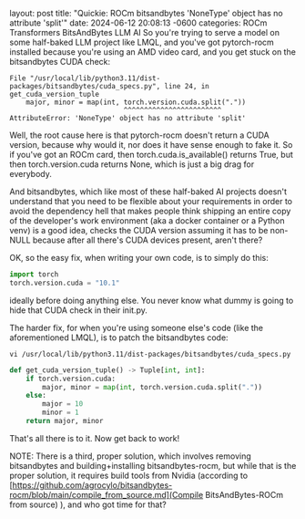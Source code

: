 layout: post
title: "Quickie: ROCm bitsandbytes 'NoneType' object has no attribute 'split'"
date: 2024-06-12 20:08:13 -0600
categories: ROCm Transformers BitsAndBytes LLM AI
So you're trying to serve a model on some half-baked LLM project like LMQL, and you've got pytorch-rocm installed because you're using an AMD video card, and you get stuck on the bitsandbytes CUDA check:

```
File "/usr/local/lib/python3.11/dist-packages/bitsandbytes/cuda_specs.py", line 24, in get_cuda_version_tuple
    major, minor = map(int, torch.version.cuda.split("."))
                            ^^^^^^^^^^^^^^^^^^^^^^^^
AttributeError: 'NoneType' object has no attribute 'split'
```
Well, the root cause here is that pytorch-rocm doesn't return a CUDA version, because why would it, nor does it have sense enough to fake it. So if you've got an ROCm card, then torch.cuda.is_available() returns True, but then torch.version.cuda returns None, which is just a big drag for everybody.


And bitsandbytes, which like most of these half-baked AI projects doesn't understand that you need to be flexible about your requirements in order to avoid the dependency hell that makes people think shipping an entire copy of the developer's work environment (aka a docker container or a Python venv) is a good idea, checks the CUDA version assuming it has to be non-NULL because after all there's CUDA devices present, aren't there?


OK, so the easy fix, when writing your own code, is to simply do this:
```python
import torch
torch.version.cuda = "10.1"
```
ideally before doing anything else. You never know what dummy is going to hide that CUDA check in their init.py.


The harder fix, for when you're using someone else's code (like the aforementioned LMQL), is to patch the bitsandbytes code:


`vi /usr/local/lib/python3.11/dist-packages/bitsandbytes/cuda_specs.py`

```python
def get_cuda_version_tuple() -> Tuple[int, int]:
	if torch.version.cuda:
        major, minor = map(int, torch.version.cuda.split("."))
	else:
        major = 10
        minor = 1
    return major, minor
```

That's all there is to it. Now get back to work!

NOTE: There is a third, proper solution, which involves removing bitsandbytes and building+installing bitsandbytes-rocm, but while that is the proper solution, it requires build tools from Nvidia (according to [https://github.com/agrocylo/bitsandbytes-rocm/blob/main/compile_from_source.md](Compile BitsAndBytes-ROCm from source) ), and who got time for that?
